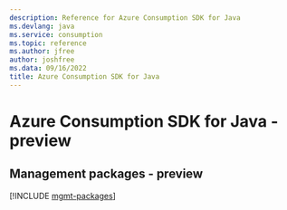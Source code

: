 ```yaml
---
description: Reference for Azure Consumption SDK for Java
ms.devlang: java
ms.service: consumption
ms.topic: reference
ms.author: jfree
author: joshfree
ms.data: 09/16/2022
title: Azure Consumption SDK for Java
---
```

# Azure Consumption SDK for Java - preview

## Management packages - preview
[!INCLUDE [mgmt-packages](consumption-mgmt-index.md)]